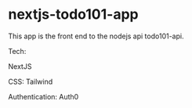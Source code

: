 # nextjs-todo101-app

This app is the front end to the nodejs api todo101-api.

Tech:

NextJS

CSS: Tailwind

Authentication: Auth0